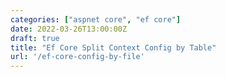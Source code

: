 ```yaml
---
categories: ["aspnet core", "ef core"]
date: 2022-03-26T13:00:00Z
draft: true
title: "Ef Core Split Context Config by Table"
url: '/ef-core-config-by-file'
---
```


<!--more-->
